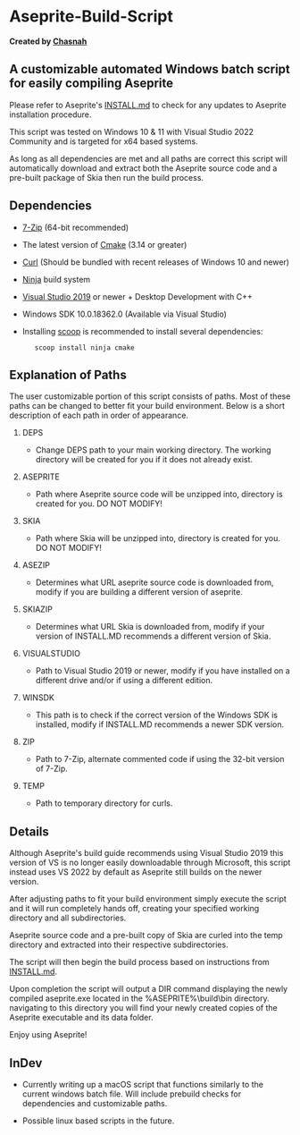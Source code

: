 # Aseprite-Build-Script

**Created by [Chasnah](https://chasnah7.github.io/)**

## A customizable automated Windows batch script for easily compiling Aseprite

Please refer to Aseprite's [INSTALL.md](https://github.com/aseprite/aseprite/blob/845ff177880822f33939cfbe58ca5bebaf4efbea/INSTALL.md) to check for any updates to Aseprite installation procedure.

This script was tested on Windows 10 & 11 with Visual Studio 2022 Community and is targeted for x64 based systems.

As long as all dependencies are met and all paths are correct this script will automatically download and extract
both the Aseprite source code and a pre-built package of Skia then run the build process.

## Dependencies

* [7-Zip](https://7-zip.org/) (64-bit recommended)
* The latest version of [Cmake](https://cmake.org) (3.14 or greater)
* [Curl](https://curl.se/) (Should be bundled with recent releases of Windows 10 and newer)
* [Ninja](https://ninja-build.org/) build system
* [Visual Studio 2019](https://visualstudio.microsoft.com/) or newer + Desktop Development with C++
* Windows SDK 10.0.18362.0 (Available via Visual Studio)
* Installing [scoop](<https://scoop.sh/>) is recommended to install several dependencies:

         scoop install ninja cmake

## Explanation of Paths

The user customizable portion of this script consists of paths. Most of these paths can be changed to better fit your build environment. Below is a short description of each path in order of appearance.

1. DEPS

    * Change DEPS path to your main working directory. The working directory will be created for you if it does not already exist.

2. ASEPRITE

    * Path where Aseprite source code will be unzipped into, directory is created for you. DO NOT MODIFY!

3. SKIA

    * Path where Skia will be unzipped into, directory is created for you. DO NOT MODIFY!

4. ASEZIP

    * Determines what URL aseprite source code is downloaded from, modify if you are building a different version of aseprite.

5. SKIAZIP

    * Determines what URL Skia is downloaded from, modify if your version of INSTALL.MD recommends a different version of Skia.

6. VISUALSTUDIO

    * Path to Visual Studio 2019 or newer, modify if you have installed on a different drive and/or if using a different edition.

7. WINSDK

    * This path is to check if the correct version of the Windows SDK is installed, modify if INSTALL.MD recommends a newer SDK version.

8. ZIP

    * Path to 7-Zip, alternate commented code if using the 32-bit version of 7-Zip.

9. TEMP

    * Path to temporary directory for curls.

## Details

Although Aseprite's build guide recommends using Visual Studio 2019 this version of VS is no longer easily downloadable through Microsoft,
this script instead uses VS 2022 by default as Aseprite still builds on the newer version.

After adjusting paths to fit your build environment simply execute the script and it will run completely hands off, creating your specified working directory and all subdirectories.

Aseprite source code and a pre-built copy of Skia are curled into the temp directory and extracted into their respective subdirectories.

The script will then begin the build process based on instructions from [INSTALL.md](https://github.com/aseprite/aseprite/blob/845ff177880822f33939cfbe58ca5bebaf4efbea/INSTALL.md).

Upon completion the script will output a DIR command displaying the newly compiled aseprite.exe located in the
%ASEPRITE%\build\bin directory. navigating to this directory you will find your newly created copies of the Aseprite executable and its data folder.

Enjoy using Aseprite!

## InDev

* Currently writing up a macOS script that functions similarly to the current windows batch file. Will include prebuild checks for dependencies and customizable paths.

* Possible linux based scripts in the future.
